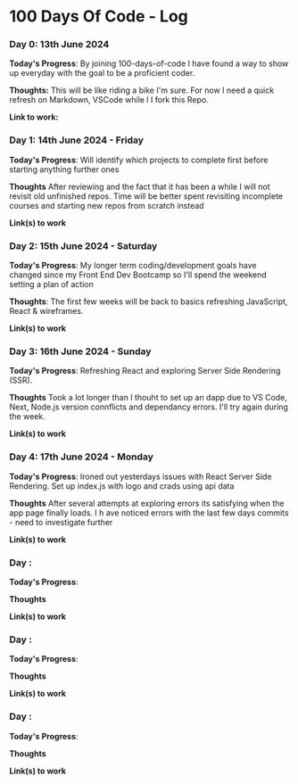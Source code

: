  # 100 Days Of Code - Log

### Day 0: 13th June 2024

**Today's Progress**: By joining 100-days-of-code I have found a way to show up everyday with the goal to be a proficient coder.  

**Thoughts:** This will be like riding a bike I'm sure. For now I need a quick refresh on Markdown, VSCode while l I fork this Repo. 

**Link to work:** 



### Day 1: 14th June 2024 - Friday

**Today's Progress**: Will identify which projects to complete first before starting anything further ones

**Thoughts** After reviewing and the fact that it has been a while I will not revisit old unfinished repos. Time will be better spent revisiting incomplete courses and starting new repos from scratch instead

**Link(s) to work**



### Day 2: 15th June 2024 - Saturday

**Today's Progress**: My longer term coding/development goals have changed since my Front End Dev Bootcamp so I'll spend the weekend setting a plan of action

**Thoughts**: The first few weeks will be back to basics refreshing JavaScript, React & wireframes. 

**Link(s) to work**



### Day 3: 16th June 2024 - Sunday

**Today's Progress**: Refreshing React and exploring Server Side Rendering (SSR). 

**Thoughts** Took a lot longer than I thouht to set up an dapp due to VS Code, Next, Node.js version connflicts and dependancy errors. I'll try again during the week. 

**Link(s) to work**



### Day 4: 17th June 2024 - Monday

**Today's Progress**: Ironed out yesterdays issues with React Server Side Rendering. Set up index.js with logo and crads using api data

**Thoughts** After several attempts at exploring errors its satisfying when the app page finally loads. I h ave noticed errors with the last few days commits  - need to investigate further 

**Link(s) to work**



### Day :

**Today's Progress**:

**Thoughts** 

**Link(s) to work**



### Day :

**Today's Progress**:

**Thoughts** 

**Link(s) to work**



### Day :

**Today's Progress**:

**Thoughts** 

**Link(s) to work**

